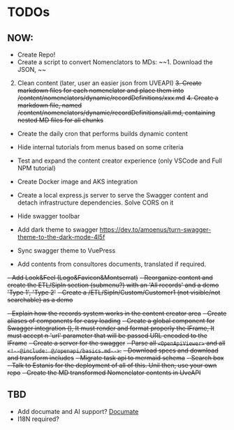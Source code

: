 # TODOs

## NOW:
- Create Repo!
- Create a script to convert Nomenclators to MDs:
~~1. Download the JSON, ~~
2. Clean content (later, user an easier json from UVEAPI)
~~3. Create markdown files for each nomenclator and place them into /content/nomenclators/dynamic/recordDefinitions/xxx.md~~
~~4. Create a markdown file, named /content/nomenclators/dynamic/recordDefinitions/all.md, containing nested MD files for all chunks~~

- Create the daily cron that performs builds dynamic content

- Hide internal tutorials from menus based on some criteria
- Test and expand the content creator experience (only VSCode and Full NPM tutorial)
- Create Docker image and AKS integration 
- Create a local express.js server to serve the Swagger content and detach infrastructure dependencies. Solve CORS on it
- Hide swagger toolbar
- Add dark theme to swagger https://dev.to/amoenus/turn-swagger-theme-to-the-dark-mode-4l5f
- Sync swagger theme to VuePress
- Add contents from consultores documents, translated if required.


~~- Add Look&Feel (Logo&Favicon&Montserrat)~~
~~- Reorganize content and create the ETL/SipIn section (submenu?) with an 'All records' and a demo 'Type 1', 'Type 2'~~
~~- Create a /ETL/SipIn/Custom/Customer1 (not visible/not searchable) as a demo~~

~~- Explain how the records system works in the content creator area~~
~~- Create aliases of components for easy loading~~
~~- Create a global component for Swagger integration (<OpenAPI url="" />), It must render and format properly the IFrame, It must accept n 'url' parameter that will be passed URL encoded to the IFrame~~
~~- Create a server for the swagger~~
~~- Parse all ````<OpenApiViewer>```` and all ````<!--@include: @/openapi/basics.md-->````.~~
~~- Download specs and download and transform includes~~
~~- Migrate task api to mermaid schema~~
~~- Search box~~
~~- Talk to Estanis for the deployment of all of this. Unil then, use your own repo~~
~~- Create the MD transformed Nomenclator contents in UveAPI~~

## TBD
- Add documate and AI support? [Documate](https://documate.site/integration/vitepress#mannually-add-to-existing-project)
- I18N required?